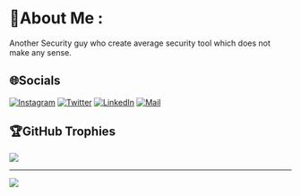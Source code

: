 # 💫About Me :
Another Security guy who create average security tool which does not make any sense. 

## 🌐Socials
[![Instagram](https://img.shields.io/badge/Instagram-%23E4405F.svg?logo=Instagram&logoColor=white)](https://instagram.com/souravkalal) [![Twitter](https://img.shields.io/badge/Twitter-%231DA1F2.svg?logo=Twitter&logoColor=white)](https://twitter.com/Ano_F_) 
[![LinkedIn](https://img.shields.io/badge/LinkedIn-0077B5?style=for-the-badge&logo=linkedin&logoColor=white)](https://linkedin.com/in/sourav-kalal) 
[![Mail](https://img.shields.io/badge/Gmail-D14836?style=for-the-badge&logo=gmail&logoColor=white)](mailto:kalalsourav20@gmail.com) 




## 🏆GitHub Trophies
![](https://github-profile-trophy.vercel.app/?username=Anof-cyber&theme=radical&no-frame=false&no-bg=false&margin-w=4)

---
[![](https://visitcount.itsvg.in/api?id=Anof-cyber&icon=0&color=0)](https://visitcount.itsvg.in)
